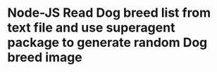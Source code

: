 # Node-JS  Read Dog breed list from text file and use superagent package to generate random Dog breed image
